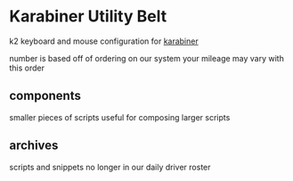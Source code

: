# Karabiner Utility Belt

k2 keyboard and mouse configuration for [karabiner](https://karabiner-elements.pqrs.org/)

number is based off of ordering on our system
your mileage may vary with this order

## components

smaller pieces of scripts useful for composing larger scripts

## archives

scripts and snippets no longer in our daily driver roster
